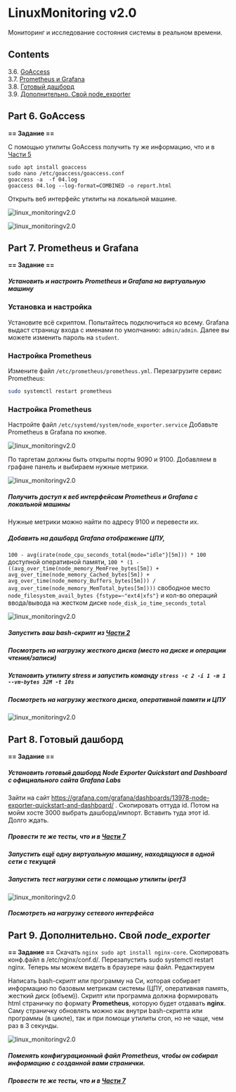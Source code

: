 # LinuxMonitoring v2.0

Мониторинг и исследование состояния системы в реальном времени.

## Contents

3.6. [GoAccess](#part-6-goaccess)  
3.7. [Prometheus и Grafana](#part-7-prometheus-и-grafana)  
3.8. [Готовый дашборд](#part-8-готовый-дашборд)  
3.9. [Дополнительно. Свой node_exporter](#part-9-дополнительно-свой-node_exporter)

## Part 6. **GoAccess**

**== Задание ==**

С помощью утилиты GoAccess получить ту же информацию, что и в [Части 5](#part-5-мониторинг)

```
sudo apt install goaccess
sudo nano /etc/goaccess/goaccess.conf
goaccess -a  -f 04.log
goaccess 04.log --log-format=COMBINED -o report.html
```

Открыть веб интерфейс утилиты на локальной машине.

![linux_monitoringv2.0](img/1.png)

![linux_monitoringv2.0](img/2.png)

## Part 7. **Prometheus** и **Grafana**

**== Задание ==**

##### Установить и настроить **Prometheus** и **Grafana** на виртуальную машину

### Установка и настройка

Установите всё скриптом. Попытайтесь подключиться ко всему. Grafana выдаст страницу входа с именами по умолчанию:
`admin/admin`. Далее вы можете изменить пароль на `student`.

### Настройка Prometheus

Измените файл `/etc/prometheus/prometheus.yml`. Перезагрузите сервис Prometheus:

```bash
sudo systemctl restart prometheus
```

### Настройка Prometheus

Настройте файл
`/etc/systemd/system/node_exporter.service`
Добавьте Prometheus в Grafana по кнопке.

![linux_monitoringv2.0](img/3.png)

По таргетам должны быть открыты порты 9090 и 9100. Добавляем в графане панель и выбираем нужные метрики.

![linux_monitoringv2.0](img/4.png)

##### Получить доступ к веб интерфейсам **Prometheus** и **Grafana** с локальной машины

Нужные метрики можно найти по адресу 9100 и перевести их.

##### Добавить на дашборд **Grafana** отображение ЦПУ,

```100 - avg(irate(node_cpu_seconds_total{mode="idle"}[5m])) * 100```
доступной оперативной памяти,
```100 * (1 - ((avg_over_time(node_memory_MemFree_bytes[5m]) + avg_over_time(node_memory_Cached_bytes[5m]) + avg_over_time(node_memory_Buffers_bytes[5m])) / avg_over_time(node_memory_MemTotal_bytes[5m])))```
свободное место
```node_filesystem_avail_bytes {fstype=~"ext4|xfs"}```
и кол-во операций ввода/вывода на жестком диске ```node_disk_io_time_seconds_total```

![linux_monitoringv2.0](img/5.png)

##### Запустить ваш bash-скрипт из [Части 2](#part-2-засорение-файловой-системы)

##### Посмотреть на нагрузку жесткого диска (место на диске и операции чтения/записи)

##### Установить утилиту **stress** и запустить команду `stress -c 2 -i 1 -m 1 --vm-bytes 32M -t 10s`

##### Посмотреть на нагрузку жесткого диска, оперативной памяти и ЦПУ

![linux_monitoringv2.0](img/6.png)

## Part 8. Готовый дашборд

**== Задание ==**

##### Установить готовый дашборд *Node Exporter Quickstart and Dashboard* с официального сайта **Grafana Labs**

Зайти на сайт https://grafana.com/grafana/dashboards/13978-node-exporter-quickstart-and-dashboard/ . Скопировать оттуда
id. Потом на мойм хосте 3000 выбрать дашборд/импорт. Вставить туда этот id. Долго ждать.

##### Провести те же тесты, что и в [Части 7](#part-7-prometheus-и-grafana)

##### Запустить ещё одну виртуальную машину, находящуюся в одной сети с текущей

##### Запустить тест нагрузки сети с помощью утилиты **iperf3**

![linux_monitoringv2.0](img/7.png)

##### Посмотреть на нагрузку сетевого интерфейса

## Part 9. Дополнительно. Свой *node_exporter*

**== Задание ==**
Скачать ```nginx sudo apt install nginx-core```. Скопировать конф.файл в /etc/nginx/conf.d/. Перезапустить sudo
systemctl restart nginx. Теперь мы можем видеть в браузере наш файл. Редактируем

Написать bash-скрипт или программу на Си, которая собирает информацию по базовым метрикам системы (ЦПУ, оперативная
память, жесткий диск (объем)).
Скрипт или программа должна формировать html страничку по формату **Prometheus**, которую будет отдавать **nginx**. \
Саму страничку обновлять можно как внутри bash-скрипта или программы (в цикле), так и при помощи утилиты cron, но не
чаще, чем раз в 3 секунды.

![linux_monitoringv2.0](img/9.png)

##### Поменять конфигурационный файл **Prometheus**, чтобы он собирал информацию с созданной вами странички.

##### Провести те же тесты, что и в [Части 7](#part-7-prometheus-и-grafana)
